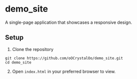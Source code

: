 # demo_site
A single-page application that showcases a responsive design.

## Setup
1. Clone the repository
```
git clone https://github.com/oOCrystalOo/demo_site.git
cd demo_site
```
2. Open `index.html` in your preferred browser to view.
